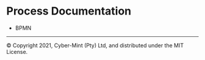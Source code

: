 # Process Documentation
* BPMN

---
&copy; Copyright 2021, Cyber-Mint (Pty) Ltd, and distributed under the MIT License.